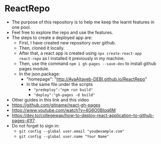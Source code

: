 # ReactRepo
- The purpose of this repository is to help me keep the learnt features in one pool.
- Feel free to explore the repo and use the features.
- The steps to create a deployed app are:
  - First, I have created new repository over github.
  - Then, cloned it locally.
  - After that, a react app is created using `npx create-react-app  react-repo` as I installed it previously in my machine.
  - Then, use the command `npm i gh-pages --save-dev`  to install github pages module.
  - In the json.package:
    - "homepage": "http://AyaAltayeb-DEBI.github.io/ReactRepo"
    - In the same file under the scripts
      - `"predeploy":"npm run build"`
      - `"deploy":"gh-pages -d build"`
- Other guides in this link and this video
- https://github.com/gitname/react-gh-pages
- https://www.youtube.com/watch?v=4G6O0BIoq6M
- https://dev.to/collegewap/how-to-deploy-react-application-to-github-pages-41f7
- Do not forget to sign in:
  - `git config --global user.email "you@example.com"`
  - `git config --global user.name "Your Name"`
